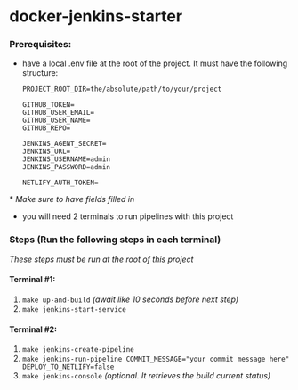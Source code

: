 # docker-jenkins-starter
### Prerequisites:
- have a local .env file at the root of the project. It must have the following structure:
  ```
  PROJECT_ROOT_DIR=the/absolute/path/to/your/project
  
  GITHUB_TOKEN=
  GITHUB_USER_EMAIL=
  GITHUB_USER_NAME=
  GITHUB_REPO=
  
  JENKINS_AGENT_SECRET=
  JENKINS_URL=
  JENKINS_USERNAME=admin
  JENKINS_PASSWORD=admin
  
  NETLIFY_AUTH_TOKEN=
  ```
\* *Make sure to have fields filled in*

- you will need 2 terminals to run pipelines with this project

### Steps (Run the following steps in each terminal)
*These steps must be run at the root of this project*
#### Terminal #1:
1. `make up-and-build`
*(await like 10 seconds before next step)*
2. `make jenkins-start-service`

#### Terminal #2:
1. `make jenkins-create-pipeline`
2. `make jenkins-run-pipeline COMMIT_MESSAGE="your commit message here" DEPLOY_TO_NETLIFY=false`
3. `make jenkins-console` *(optional. It retrieves the build current status)*